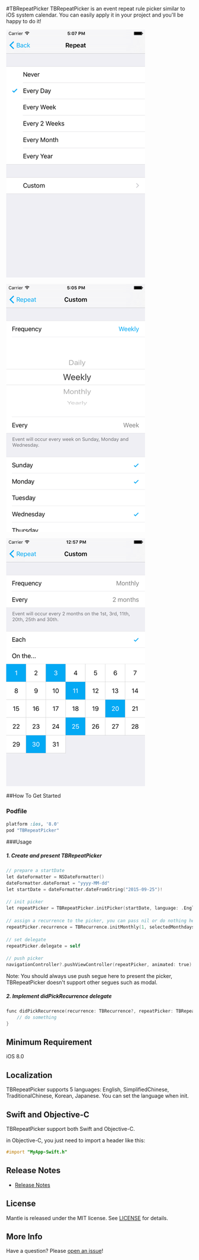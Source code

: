 #TBRepeatPicker
TBRepeatPicker is an event repeat rule picker similar to iOS system calendar. You can easily apply it in your project and you'll be happy to do it!

![Screenshot](Screenshots/screenshot-1.png "Screenshot") 

![Screenshot](Screenshots/screenshot-2.png "Screenshot") 

![Screenshot](Screenshots/screenshot-3.png "Screenshot")

##How To Get Started

### Podfile
```ruby
platform :ios, '8.0'
pod "TBRepeatPicker"
```

###Usage
##### 1. Create and present TBRepeatPicker
```objective-c
// prepare a startDate
let dateFormatter = NSDateFormatter()
dateFormatter.dateFormat = "yyyy-MM-dd"
let startDate = dateFormatter.dateFromString("2015-09-25")!

// init picker
let repeatPicker = TBRepeatPicker.initPicker(startDate, language: .English, tintColor: UIColor.blueColor())

// assign a recurrence to the picker, you can pass nil or do nothing here when the repeat rule is "Never".
repeatPicker.recurrence = TBRecurrence.initMonthly(1, selectedMonthdays: [3, 17], startDate: startDate)

// set delegate
repeatPicker.delegate = self

// push picker
navigationController?.pushViewController(repeatPicker, animated: true)
```
Note: You should always use push segue here to present the picker, TBRepeatPicker doesn't support other segues such as modal.

##### 2. Implement didPickRecurrence delegate
```objective-c
func didPickRecurrence(recurrence: TBRecurrence?, repeatPicker: TBRepeatPicker) {
    // do something
}
```

## Minimum Requirement
 iOS 8.0

## Localization
TBRepeatPicker supports 5 languages: English, SimplifiedChinese, TraditionalChinese, Korean, Japanese. You can set the language when init.

## Swift and Objective-C
TBRepeatPicker support both Swift and Objective-C.

 in Objective-C, you just need to import a header like this:
```objective-c
#import "MyApp-Swift.h"
```

## Release Notes
* [Release Notes](https://github.com/hongxinhope/TBRepeatPicker/releases)

## License
Mantle is released under the MIT license. See [LICENSE](https://github.com/hongxinhope/TBRepeatPicker/blob/master/LICENSE.txt) for details.

## More Info
Have a question? Please [open an issue](https://github.com/hongxinhope/TBRepeatPicker/issues/new)!

